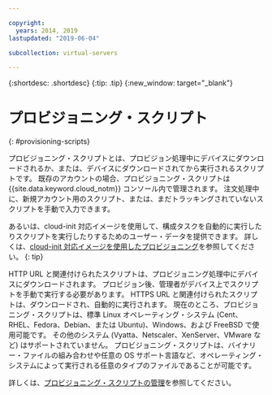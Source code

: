 ```yaml
---

copyright:
  years: 2014, 2019
lastupdated: "2019-06-04"

subcollection: virtual-servers

---
```


{:shortdesc: .shortdesc}
{:tip: .tip}
{:new_window: target="_blank"}

# プロビジョニング・スクリプト
{: #provisioning-scripts}

プロビジョニング・スクリプトとは、プロビジョン処理中にデバイスにダウンロードされるか、または、デバイスにダウンロードされてから実行されるスクリプトです。 既存のアカウントの場合、プロビジョニング・スクリプトは {{site.data.keyword.cloud_notm}} コンソール内で管理されます。 注文処理中に、新規アカウント用のスクリプト、または、まだトラッキングされていないスクリプトを手動で入力できます。

あるいは、cloud-init 対応イメージを使用して、構成タスクを自動的に実行したりスクリプトを実行したりするためのユーザー・データを提供できます。 詳しくは、[cloud-init 対応イメージを使用したプロビジョニング](/docs/infrastructure/image-templates?topic=image-templates-provisioning-with-a-cloud-init-enabled-image)を参照してください。
{: tip}

HTTP URL と関連付けられたスクリプトは、プロビジョニング処理中にデバイスにダウンロードされます。 プロビジョン後、管理者がデバイス上でスクリプトを手動で実行する必要があります。 HTTPS URL と関連付けられたスクリプトは、ダウンロードされ、自動的に実行されます。 現在のところ、プロビジョニング・スクリプトは、標準 Linux オペレーティング・システム (Cent、RHEL、Fedora、Debian、または Ubuntu)、Windows、および FreeBSD で使用可能です。 その他のシステム (Vyatta、Netscaler、XenServer、VMware など) はサポートされていません。 プロビジョニング・スクリプトは、バイナリー・ファイルの組み合わせや任意の OS サポート言語など、オペレーティング・システムによって実行される任意のタイプのファイルであることが可能です。

詳しくは、[プロビジョニング・スクリプトの管理](/docs/vsi?topic=virtual-servers-managing-a-provisioning-script#managing-a-provisioning-script)を参照してください。
